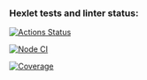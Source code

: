 ### Hexlet tests and linter status:
[![Actions Status](https://github.com/Mikhail-o0/frontend-project-46/actions/workflows/hexlet-check.yml/badge.svg)](https://github.com/Mikhail-o0/frontend-project-46/actions)

[![Node CI](https://github.com/Mikhail-o0/frontend-project-46/actions/workflows/nodejs.yml/badge.svg)](https://github.com/Mikhail-o0/frontend-project-46/actions/workflows/nodejs.yml)

[![Coverage](https://sonarcloud.io/api/project_badges/measure?project=Mikhail-o0_frontend-project-46&metric=coverage)](https://sonarcloud.io/summary/new_code?id=Mikhail-o0_frontend-project-46)